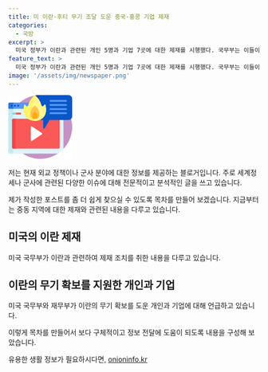```yaml
---
title: 미 이란·후티 무기 조달 도운 중국·홍콩 기업 제재
categories:
  - 국방
excerpt: >
  미국 정부가 이란과 관련된 개인 5명과 기업 7곳에 대한 제재를 시행했다. 국무부는 이들이 이란의 무기 확산 활동을 지원했다고 설명했으며, 중국과 홍콩, 예멘 반군 후티의 무기 조달을 돕는 개인 2명과 기업 4곳에 대해서도 제재를 시행했다. 이번 제재는 중동과 기타 지역을 불안정하게 하는 데 사용될 수 있는 군사 물자 확보를 도운 사람들을 겨냥한 것이라고 밝혔다.
feature_text: >
  미국 정부가 이란과 관련된 개인 5명과 기업 7곳에 대한 제재를 시행했다. 국무부는 이들이 이란의 무기 확산 활동을 지원했다고 설명했으며, 중국과 홍콩, 예멘 반군 후티의 무기 조달을 돕는 개인 2명과 기업 4곳에 대해서도 제재를 시행했다. 이번 제재는 중동과 기타 지역을 불안정하게 하는 데 사용될 수 있는 군사 물자 확보를 도운 사람들을 겨냥한 것이라고 밝혔다.
image: '/assets/img/newspaper.png'
---
```


<p><img src="/assets/img/news.png" alt="rentncar 속보" /></p>

<p>저는 현재 외교 정책이나 군사 분야에 대한 정보를 제공하는 블로거입니다. 주로 세계정세나 군사에 관련된 다양한 이슈에 대해 전문적이고 분석적인 글을 쓰고 있습니다.</p>

<p>제가 작성한 포스트를 좀 더 쉽게 찾으실 수 있도록 목차를 만들어 보겠습니다. 지금부터는 중동 지역에 대한 제재와 관련된 내용을 다루고 있습니다. </p>

<h2 data-ke-size="size26">미국의 이란 제재</h2>

<p>미국 국무부가 이란과 관련하여 제재 조치를 취한 내용을 다루고 있습니다.</p>

<h2 data-ke-size="size26">이란의 무기 확보를 지원한 개인과 기업</h2>

<p>미국 국무부와 재무부가 이란의 무기 확보를 도운 개인과 기업에 대해 언급하고 있습니다.</p>

<p>이렇게 목차를 만들어서 보다 구체적이고 정보 전달에 도움이 되도록 내용을 구성해 보았습니다.</p>
유용한 생활 정보가 필요하시다면, <a href="https://onioninfo.kr" rel="dofollow">onioninfo.kr</a>


